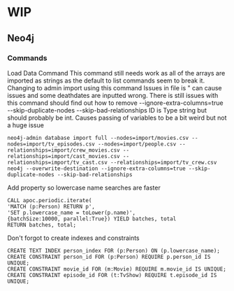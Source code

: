 # WIP 
## Neo4j
### Commands
Load Data Command 
This command still needs work as all of the arrays are imported as strings as the default to list commands seem to break it.
Changing to admin import using this command
Issues in file is " can cause issues and some deathdates are inputted wrong.
There is still issues with this command should find out how to remove --ignore-extra-columns=true --skip-duplicate-nodes --skip-bad-relationships
ID is Type string but should probably be int. Causes passing of variables to be a bit weird but not a huge issue

```
neo4j-admin database import full --nodes=import/movies.csv --nodes=import/tv_episodes.csv --nodes=import/people.csv --relationships=import/crew_movies.csv --relationships=import/cast_movies.csv --relationships=import/tv_cast.csv --relationships=import/tv_crew.csv neo4j --overwrite-destination --ignore-extra-columns=true --skip-duplicate-nodes --skip-bad-relationships
```

Add property so lowercase name searches are faster
```
CALL apoc.periodic.iterate(
'MATCH (p:Person) RETURN p',
'SET p.lowercase_name = toLower(p.name)',
{batchSize:10000, parallel:True}) YIELD batches, total
RETURN batches, total;
```

Don't forgot to create indexes and constraints
```
CREATE TEXT INDEX person_index FOR (p:Person) ON (p.lowercase_name);
CREATE CONSTRAINT person_id FOR (p:Person) REQUIRE p.person_id IS UNIQUE;
CREATE CONSTRAINT movie_id FOR (m:Movie) REQUIRE m.movie_id IS UNIQUE;
CREATE CONSTRAINT episode_id FOR (t:TvShow) REQUIRE t.episode_id IS UNIQUE;

```

